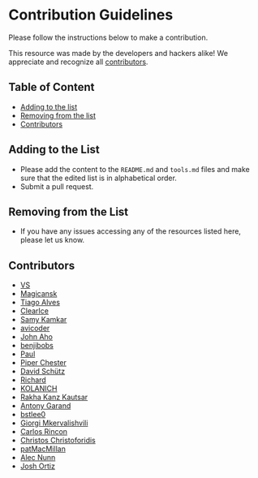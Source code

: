 # Contribution Guidelines

Please follow the instructions below to make a contribution.

This resource was made by the developers and hackers alike! We appreciate and recognize all [contributors](#contributors).

## Table of Content

- [Adding to the list](#adding-to-the-list)
- [Removing from the list](#removing-from-the-list)
- [Contributors](#contributors)

## Adding to the List

- Please add the content to the `README.md` and `tools.md` files and make sure that the edited list is in alphabetical order.
- Submit a pull request.

## Removing from the List

- If you have any issues accessing any of the resources listed here, please let us know.

## Contributors
 * [VS](https://github.com/vitalysim)
 * [Magicansk](https://github.com/magicansk)
 * [Tiago Alves](https://github.com/tiaghoalves)
 * [ClearIce](https://github.com/ClearIce)
 * [Samy Kamkar](https://github.com/samyk)
 * [avicoder](https://github.com/vjex)
 * [John Aho](https://github.com/johnaho)
 * [benjibobs](https://github.com/benjibobs)
 * [Paul](https://github.com/sajattack)
 * [Piper Chester](https://github.com/piperchester)
 * [David Schütz](https://github.com/xdavidhu)
 * [Richard](https://github.com/richardwgd)
 * [KOLANICH](https://github.com/KOLANICH)
 * [Rakha Kanz Kautsar](https://github.com/rkkautsar)
 * [Antony Garand](https://github.com/AntonyGarand)
 * [bstlee0](https://github.com/bstlee0)
 * [Giorgi Mkervalishvili](https://github.com/giomke)
 * [Carlos Rincon](https://github.com/mezerotm)
 * [Christos Christoforidis](https://github.com/tsourtsouris)
 * [patMacMillan](https://github.com/patMacMillan)
 * [Alec Nunn](https://github.com/alecnunn)
 * [Josh Ortiz](https://github.com/dukeofdisaster)
